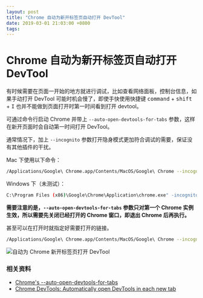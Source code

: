 ```yaml
---
layout: post
title: "Chrome 自动为新开标签页自动打开 DevTool"
date: 2019-03-01 21:03:00 +0800
tags: 
---
```

    
Chrome 自动为新开标签页自动打开 DevTool
===

有时候需要在页面一开始的地方就进行调试，比如查看网络面板，控制台信息，如果手动打开 DevTool 可能时机会慢了，即使手快使用快捷键 <kbd>command</kbd> + <kbd>shift</kbd> + <kbd>I</kbd> 也并不能做到页面打开时第一时间看到打开 devtool。

可通过命令行启动 Chrome 并带上 `--auto-open-devtools-for-tabs` 参数，这样在新开页面时会自动第一时间打开 DevTool。

通常情况下，加上 `--incognito` 参数打开隐身模式更加符合调试的需要，保证没有其他插件的干扰。

Mac 下使用以下命令：

```sh
/Applications/Google\ Chrome.app/Contents/MacOS/Google\ Chrome --incognito --auto-open-devtools-for-tabs
```

Windows 下（未测试）：

```sh
C:\Program Files (x86)\Google\Chrome\Application\chrome.exe" -incognito -auto-open-devtools-for-tabs
```

**需要注意的是，`--auto-open-devtools-for-tabs` 参数只对第一个 Chrome 实例生效，所以需要先关闭已经打开的 Chrome 窗口，即退出  Chrome 后再执行。**

甚至可以在打开时就指定好需要打开的链接。

```sh
/Applications/Google\ Chrome.app/Contents/MacOS/Google\ Chrome --incognito --auto-open-devtools-for-tabs https://www.baidu.com
```


![自动为 Chrome 新开标签页打开 DevTool](https://raw.githubusercontent.com/wayou/wayou.github.io/master/posts/auto-open-chrome-dev-tool-for-new-tab/assets/auto_open_chrome_dev_tool_for_new_tab.gif)


### 相关资料

- [Chrome's --auto-open-devtools-for-tabs](https://stackoverflow.com/a/50481022/1553656)
- [Chrome DevTools: Automatically open DevTools in each new tab](https://umaar.com/dev-tips/111-auto-open-devtools/)

    